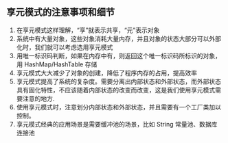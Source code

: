 ## 享元模式的注意事项和细节

1.  在享元模式这样理解，“享”就表示共享，“元”表示对象
2.  系统中有大量对象，这些对象消耗大量内存，并且对象的状态大部分可以外部化时，我们就可以考虑选用享元模式
3.  用唯一标识码判断，如果在内存中有，则返回这个唯一标识码所标识的对象，用 HashMap/HashTable 存储
4.  享元模式大大减少了对象的创建，降低了程序内存的占用，提高效率
5.  享元模式提高了系统的复杂度。需要分离出内部状态和外部状态，而外部状态具有固化特性，不应该随着内部状态的改变而改变，这是我们使用享元模式需要注意的地方.
6.  使用享元模式时，注意划分内部状态和外部状态，并且需要有一个工厂类加以控制。
7.  享元模式经典的应用场景是需要缓冲池的场景，比如 String 常量池、数据库连接池